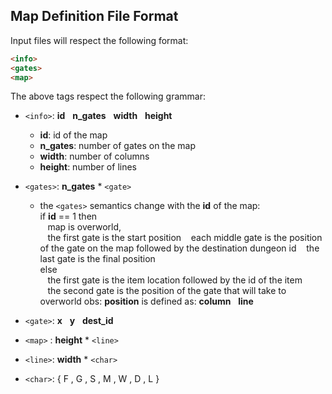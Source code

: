 ## Map Definition File Format

Input files will respect the following format:

```html
<info>
<gates>
<map>
```

The above tags respect the following grammar:


- `<info>`: **id** &nbsp; **n_gates** &nbsp; **width** &nbsp; **height**
  - **id**: id of the map
  - **n_gates**: number of gates on the map
  - **width**: number of columns
  - **height**: number of lines
- `<gates>`: **n_gates** * `<gate>`  
  - the `<gates>` semantics change with the **id** of the map:    
    if **id** == 1 then    
      &nbsp;&nbsp; map is overworld,    
      &nbsp;&nbsp; the first gate is the start position
      &nbsp;&nbsp; each middle gate is the position of the gate on the map followed by the destination dungeon id
      &nbsp;&nbsp; the last gate is the final position    
    else    
      &nbsp;&nbsp; the first gate is the item location followed by the id of the item    
      &nbsp;&nbsp; the second gate is the position of the gate that will take to overworld 
    obs: **position** is defined as: **column** &nbsp; **line**
    
- `<gate>`: **x** &nbsp; **y** &nbsp; **dest_id**
- `<map>` : **height** * `<line>`
- `<line>`: **width** * `<char>`
- `<char>`: { F , G , S , M , W , D , L }

